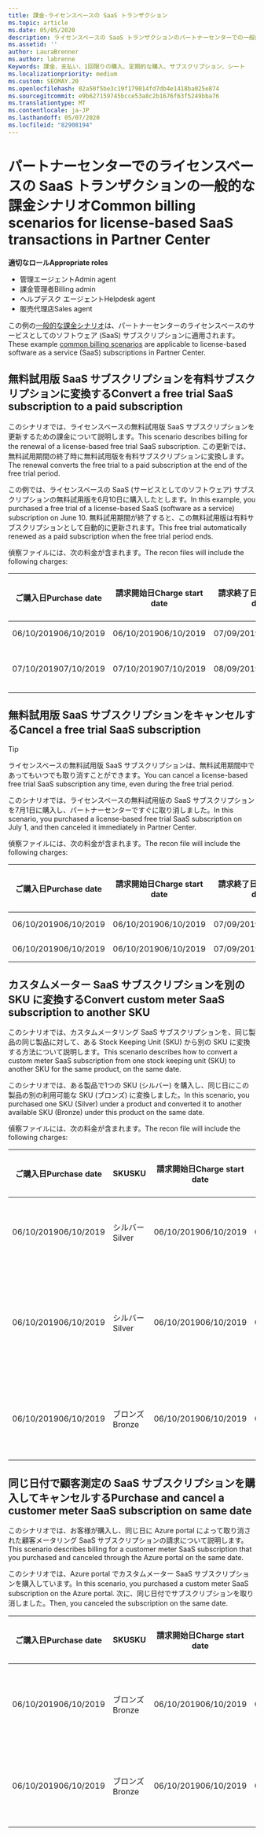 ```yaml
---
title: 課金-ライセンスベースの SaaS トランザクション
ms.topic: article
ms.date: 05/05/2020
description: ライセンスベースの SaaS トランザクションのパートナーセンターでの一般的な課金シナリオについて説明します。
ms.assetid: ''
author: LauraBrenner
ms.author: labrenne
Keywords: 課金、支払い、1回限りの購入、定期的な購入、サブスクリプション、シート
ms.localizationpriority: medium
ms.custom: SEOMAY.20
ms.openlocfilehash: 02a50f5be3c19f179014fd7db4e1418ba025e874
ms.sourcegitcommit: e9b627159745bcce53a8c2b1676f63f5249bba76
ms.translationtype: MT
ms.contentlocale: ja-JP
ms.lasthandoff: 05/07/2020
ms.locfileid: "82908194"
---
```

# <a name="common-billing-scenarios-for-license-based-saas-transactions-in-partner-center"></a><span data-ttu-id="0ef26-104">パートナーセンターでのライセンスベースの SaaS トランザクションの一般的な課金シナリオ</span><span class="sxs-lookup"><span data-stu-id="0ef26-104">Common billing scenarios for license-based SaaS transactions in Partner Center</span></span>

<span data-ttu-id="0ef26-105">**適切なロール**</span><span class="sxs-lookup"><span data-stu-id="0ef26-105">**Appropriate roles**</span></span>

- <span data-ttu-id="0ef26-106">管理エージェント</span><span class="sxs-lookup"><span data-stu-id="0ef26-106">Admin agent</span></span>
- <span data-ttu-id="0ef26-107">課金管理者</span><span class="sxs-lookup"><span data-stu-id="0ef26-107">Billing admin</span></span>
- <span data-ttu-id="0ef26-108">ヘルプデスク エージェント</span><span class="sxs-lookup"><span data-stu-id="0ef26-108">Helpdesk agent</span></span>
- <span data-ttu-id="0ef26-109">販売代理店</span><span class="sxs-lookup"><span data-stu-id="0ef26-109">Sales agent</span></span>


<span data-ttu-id="0ef26-110">この例の[一般的な課金シナリオ](common-billing-scenarios.md)は、パートナーセンターのライセンスベースのサービスとしてのソフトウェア (SaaS) サブスクリプションに適用されます。</span><span class="sxs-lookup"><span data-stu-id="0ef26-110">These example [common billing scenarios](common-billing-scenarios.md) are applicable to license-based software as a service (SaaS) subscriptions in Partner Center.</span></span>

## <a name="convert-a-free-trial-saas-subscription-to-a-paid-subscription"></a><span data-ttu-id="0ef26-111">無料試用版 SaaS サブスクリプションを有料サブスクリプションに変換する</span><span class="sxs-lookup"><span data-stu-id="0ef26-111">Convert a free trial SaaS subscription to a paid subscription</span></span>

<span data-ttu-id="0ef26-112">このシナリオでは、ライセンスベースの無料試用版 SaaS サブスクリプションを更新するための課金について説明します。</span><span class="sxs-lookup"><span data-stu-id="0ef26-112">This scenario describes billing for the renewal of a license-based free trial SaaS subscription.</span></span> <span data-ttu-id="0ef26-113">この更新では、無料試用期間の終了時に無料試用版を有料サブスクリプションに変換します。</span><span class="sxs-lookup"><span data-stu-id="0ef26-113">The renewal converts the free trial to a paid subscription at the end of the free trial period.</span></span>

<span data-ttu-id="0ef26-114">この例では、ライセンスベースの SaaS (サービスとしてのソフトウェア) サブスクリプションの無料試用版を6月10日に購入したとします。</span><span class="sxs-lookup"><span data-stu-id="0ef26-114">In this example, you purchased a free trial of a license-based SaaS (software as a service) subscription on June 10.</span></span> <span data-ttu-id="0ef26-115">無料試用期間が終了すると、この無料試用版は有料サブスクリプションとして自動的に更新されます。</span><span class="sxs-lookup"><span data-stu-id="0ef26-115">This free trial automatically renewed as a paid subscription when the free trial period ends.</span></span>

<span data-ttu-id="0ef26-116">偵察ファイルには、次の料金が含まれます。</span><span class="sxs-lookup"><span data-stu-id="0ef26-116">The recon files will include the following charges:</span></span>

| <span data-ttu-id="0ef26-117">ご購入日</span><span class="sxs-lookup"><span data-stu-id="0ef26-117">Purchase date</span></span> | <span data-ttu-id="0ef26-118">請求開始日</span><span class="sxs-lookup"><span data-stu-id="0ef26-118">Charge start date</span></span> | <span data-ttu-id="0ef26-119">請求終了日</span><span class="sxs-lookup"><span data-stu-id="0ef26-119">Charge end date</span></span> | <span data-ttu-id="0ef26-120">Unit price</span><span class="sxs-lookup"><span data-stu-id="0ef26-120">Unit price</span></span> | <span data-ttu-id="0ef26-121">ユニット数</span><span class="sxs-lookup"><span data-stu-id="0ef26-121">Unit quantity</span></span> | <span data-ttu-id="0ef26-122">合計金額</span><span class="sxs-lookup"><span data-stu-id="0ef26-122">Total amount</span></span> | <span data-ttu-id="0ef26-123">請求の種類</span><span class="sxs-lookup"><span data-stu-id="0ef26-123">Charge type</span></span> | <span data-ttu-id="0ef26-124">サブスクリプションの説明</span><span class="sxs-lookup"><span data-stu-id="0ef26-124">Subscription description</span></span> |
| ------------- | ----------------- | --------------- | ---------- | ------------- | ------------ | ----------- | ----------------- |
| <span data-ttu-id="0ef26-125">06/10/2019</span><span class="sxs-lookup"><span data-stu-id="0ef26-125">06/10/2019</span></span> | <span data-ttu-id="0ef26-126">06/10/2019</span><span class="sxs-lookup"><span data-stu-id="0ef26-126">06/10/2019</span></span> | <span data-ttu-id="0ef26-127">07/09/2019</span><span class="sxs-lookup"><span data-stu-id="0ef26-127">07/09/2019</span></span> | <span data-ttu-id="0ef26-128">0 ドル</span><span class="sxs-lookup"><span data-stu-id="0ef26-128">$0</span></span> | <span data-ttu-id="0ef26-129">1</span><span class="sxs-lookup"><span data-stu-id="0ef26-129">1</span></span> | <span data-ttu-id="0ef26-130">0 ドル</span><span class="sxs-lookup"><span data-stu-id="0ef26-130">$0</span></span> | <span data-ttu-id="0ef26-131">新規</span><span class="sxs-lookup"><span data-stu-id="0ef26-131">New</span></span> | <span data-ttu-id="0ef26-132">無料試用版</span><span class="sxs-lookup"><span data-stu-id="0ef26-132">Free trial</span></span> |
| <span data-ttu-id="0ef26-133">07/10/2019</span><span class="sxs-lookup"><span data-stu-id="0ef26-133">07/10/2019</span></span> | <span data-ttu-id="0ef26-134">07/10/2019</span><span class="sxs-lookup"><span data-stu-id="0ef26-134">07/10/2019</span></span> | <span data-ttu-id="0ef26-135">08/09/2019</span><span class="sxs-lookup"><span data-stu-id="0ef26-135">08/09/2019</span></span> | <span data-ttu-id="0ef26-136">2 ドル</span><span class="sxs-lookup"><span data-stu-id="0ef26-136">$2</span></span> | <span data-ttu-id="0ef26-137">1</span><span class="sxs-lookup"><span data-stu-id="0ef26-137">1</span></span> | <span data-ttu-id="0ef26-138">2 ドル</span><span class="sxs-lookup"><span data-stu-id="0ef26-138">$2</span></span> | <span data-ttu-id="0ef26-139">更新</span><span class="sxs-lookup"><span data-stu-id="0ef26-139">Renew</span></span> | <span data-ttu-id="0ef26-140">有料サブスクリプション</span><span class="sxs-lookup"><span data-stu-id="0ef26-140">Paid subscription</span></span> |

## <a name="cancel-a-free-trial-saas-subscription"></a><span data-ttu-id="0ef26-141">無料試用版 SaaS サブスクリプションをキャンセルする</span><span class="sxs-lookup"><span data-stu-id="0ef26-141">Cancel a free trial SaaS subscription</span></span>

> [!TIP]
> <span data-ttu-id="0ef26-142">ライセンスベースの無料試用版 SaaS サブスクリプションは、無料試用期間中であってもいつでも取り消すことができます。</span><span class="sxs-lookup"><span data-stu-id="0ef26-142">You can cancel a license-based free trial SaaS subscription any time, even during the free trial period.</span></span>

<span data-ttu-id="0ef26-143">このシナリオでは、ライセンスベースの無料試用版の SaaS サブスクリプションを7月1日に購入し、パートナーセンターですぐに取り消しました。</span><span class="sxs-lookup"><span data-stu-id="0ef26-143">In this scenario, you purchased a license-based free trial SaaS subscription on July 1, and then canceled it immediately in Partner Center.</span></span>

<span data-ttu-id="0ef26-144">偵察ファイルには、次の料金が含まれます。</span><span class="sxs-lookup"><span data-stu-id="0ef26-144">The recon file will include the following charges:</span></span>

| <span data-ttu-id="0ef26-145">ご購入日</span><span class="sxs-lookup"><span data-stu-id="0ef26-145">Purchase date</span></span> | <span data-ttu-id="0ef26-146">請求開始日</span><span class="sxs-lookup"><span data-stu-id="0ef26-146">Charge start date</span></span> | <span data-ttu-id="0ef26-147">請求終了日</span><span class="sxs-lookup"><span data-stu-id="0ef26-147">Charge end date</span></span> | <span data-ttu-id="0ef26-148">Unit price</span><span class="sxs-lookup"><span data-stu-id="0ef26-148">Unit price</span></span> | <span data-ttu-id="0ef26-149">ユニット数</span><span class="sxs-lookup"><span data-stu-id="0ef26-149">Unit quantity</span></span> | <span data-ttu-id="0ef26-150">合計金額</span><span class="sxs-lookup"><span data-stu-id="0ef26-150">Total amount</span></span> | <span data-ttu-id="0ef26-151">請求の種類</span><span class="sxs-lookup"><span data-stu-id="0ef26-151">Charge type</span></span> | <span data-ttu-id="0ef26-152">サブスクリプションの説明</span><span class="sxs-lookup"><span data-stu-id="0ef26-152">Subscription description</span></span> |
| ------------- | ----------------- | --------------- | ---------- | ------------- | ------------ | ----------- | ----------------- |
| <span data-ttu-id="0ef26-153">06/10/2019</span><span class="sxs-lookup"><span data-stu-id="0ef26-153">06/10/2019</span></span> | <span data-ttu-id="0ef26-154">06/10/2019</span><span class="sxs-lookup"><span data-stu-id="0ef26-154">06/10/2019</span></span> | <span data-ttu-id="0ef26-155">07/09/2019</span><span class="sxs-lookup"><span data-stu-id="0ef26-155">07/09/2019</span></span> | <span data-ttu-id="0ef26-156">0 ドル</span><span class="sxs-lookup"><span data-stu-id="0ef26-156">$0</span></span> | <span data-ttu-id="0ef26-157">11</span><span class="sxs-lookup"><span data-stu-id="0ef26-157">11</span></span> | <span data-ttu-id="0ef26-158">0 ドル</span><span class="sxs-lookup"><span data-stu-id="0ef26-158">$0</span></span> | <span data-ttu-id="0ef26-159">新規</span><span class="sxs-lookup"><span data-stu-id="0ef26-159">New</span></span> | <span data-ttu-id="0ef26-160">無料試用版</span><span class="sxs-lookup"><span data-stu-id="0ef26-160">Free trial</span></span> |
| <span data-ttu-id="0ef26-161">06/10/2019</span><span class="sxs-lookup"><span data-stu-id="0ef26-161">06/10/2019</span></span> | <span data-ttu-id="0ef26-162">06/10/2019</span><span class="sxs-lookup"><span data-stu-id="0ef26-162">06/10/2019</span></span> | <span data-ttu-id="0ef26-163">07/09/2019</span><span class="sxs-lookup"><span data-stu-id="0ef26-163">07/09/2019</span></span> | <span data-ttu-id="0ef26-164">0 ドル</span><span class="sxs-lookup"><span data-stu-id="0ef26-164">$0</span></span> | <span data-ttu-id="0ef26-165">11</span><span class="sxs-lookup"><span data-stu-id="0ef26-165">11</span></span> | <span data-ttu-id="0ef26-166">0 ドル</span><span class="sxs-lookup"><span data-stu-id="0ef26-166">$0</span></span> | <span data-ttu-id="0ef26-167">Cancel</span><span class="sxs-lookup"><span data-stu-id="0ef26-167">Cancel</span></span> | <span data-ttu-id="0ef26-168">無料試用版</span><span class="sxs-lookup"><span data-stu-id="0ef26-168">Free trial</span></span> |

## <a name="convert-custom-meter-saas-subscription-to-another-sku"></a><span data-ttu-id="0ef26-169">カスタムメーター SaaS サブスクリプションを別の SKU に変換する</span><span class="sxs-lookup"><span data-stu-id="0ef26-169">Convert custom meter SaaS subscription to another SKU</span></span>

<span data-ttu-id="0ef26-170">このシナリオでは、カスタムメータリング SaaS サブスクリプションを、同じ製品の同じ製品に対して、ある Stock Keeping Unit (SKU) から別の SKU に変換する方法について説明します。</span><span class="sxs-lookup"><span data-stu-id="0ef26-170">This scenario describes how to convert a custom meter SaaS subscription from one stock keeping unit (SKU) to another SKU for the same product, on the same date.</span></span>

<span data-ttu-id="0ef26-171">このシナリオでは、ある製品で1つの SKU (シルバー) を購入し、同じ日にこの製品の別の利用可能な SKU (ブロンズ) に変換しました。</span><span class="sxs-lookup"><span data-stu-id="0ef26-171">In this scenario, you purchased one SKU (Silver) under a product and converted it to another available SKU (Bronze) under this product on the same date.</span></span>

<span data-ttu-id="0ef26-172">偵察ファイルには、次の料金が含まれます。</span><span class="sxs-lookup"><span data-stu-id="0ef26-172">The recon file will include the following charges:</span></span>

| <span data-ttu-id="0ef26-173">ご購入日</span><span class="sxs-lookup"><span data-stu-id="0ef26-173">Purchase date</span></span> | <span data-ttu-id="0ef26-174">SKU</span><span class="sxs-lookup"><span data-stu-id="0ef26-174">SKU</span></span> | <span data-ttu-id="0ef26-175">請求開始日</span><span class="sxs-lookup"><span data-stu-id="0ef26-175">Charge start date</span></span> | <span data-ttu-id="0ef26-176">請求終了日</span><span class="sxs-lookup"><span data-stu-id="0ef26-176">Charge end date</span></span> | <span data-ttu-id="0ef26-177">Unit price</span><span class="sxs-lookup"><span data-stu-id="0ef26-177">Unit price</span></span> | <span data-ttu-id="0ef26-178">ユニット数</span><span class="sxs-lookup"><span data-stu-id="0ef26-178">Unit quantity</span></span> | <span data-ttu-id="0ef26-179">合計金額</span><span class="sxs-lookup"><span data-stu-id="0ef26-179">Total amount</span></span> | <span data-ttu-id="0ef26-180">請求の種類</span><span class="sxs-lookup"><span data-stu-id="0ef26-180">Charge type</span></span> | <span data-ttu-id="0ef26-181">サブスクリプションの説明</span><span class="sxs-lookup"><span data-stu-id="0ef26-181">Subscription description</span></span> |
| ------------- | ----------------- | ----------------- | --------------- | ---------- | ------------- | ------------ | ----------- | ----------------- |
| <span data-ttu-id="0ef26-182">06/10/2019</span><span class="sxs-lookup"><span data-stu-id="0ef26-182">06/10/2019</span></span> | <span data-ttu-id="0ef26-183">シルバー</span><span class="sxs-lookup"><span data-stu-id="0ef26-183">Silver</span></span> | <span data-ttu-id="0ef26-184">06/10/2019</span><span class="sxs-lookup"><span data-stu-id="0ef26-184">06/10/2019</span></span> | <span data-ttu-id="0ef26-185">06/10/2019</span><span class="sxs-lookup"><span data-stu-id="0ef26-185">06/10/2019</span></span> | <span data-ttu-id="0ef26-186">20 ドル</span><span class="sxs-lookup"><span data-stu-id="0ef26-186">$20</span></span> | <span data-ttu-id="0ef26-187">1</span><span class="sxs-lookup"><span data-stu-id="0ef26-187">1</span></span> | <span data-ttu-id="0ef26-188">20 ドル</span><span class="sxs-lookup"><span data-stu-id="0ef26-188">$20</span></span> | <span data-ttu-id="0ef26-189">新規</span><span class="sxs-lookup"><span data-stu-id="0ef26-189">New</span></span> | <span data-ttu-id="0ef26-190">カスタムメーター SaaS サブスクリプション</span><span class="sxs-lookup"><span data-stu-id="0ef26-190">Custom meter SaaS subscription</span></span> |
| <span data-ttu-id="0ef26-191">06/10/2019</span><span class="sxs-lookup"><span data-stu-id="0ef26-191">06/10/2019</span></span> | <span data-ttu-id="0ef26-192">シルバー</span><span class="sxs-lookup"><span data-stu-id="0ef26-192">Silver</span></span> | <span data-ttu-id="0ef26-193">06/10/2019</span><span class="sxs-lookup"><span data-stu-id="0ef26-193">06/10/2019</span></span> | <span data-ttu-id="0ef26-194">06/10/2019</span><span class="sxs-lookup"><span data-stu-id="0ef26-194">06/10/2019</span></span> | <span data-ttu-id="0ef26-195">20 ドル</span><span class="sxs-lookup"><span data-stu-id="0ef26-195">$20</span></span> | <span data-ttu-id="0ef26-196">1</span><span class="sxs-lookup"><span data-stu-id="0ef26-196">1</span></span> | <span data-ttu-id="0ef26-197">-$20</span><span class="sxs-lookup"><span data-stu-id="0ef26-197">-$20</span></span> | <span data-ttu-id="0ef26-198">Convert</span><span class="sxs-lookup"><span data-stu-id="0ef26-198">Convert</span></span> | <span data-ttu-id="0ef26-199">カスタムメーター SaaS サブスクリプションの日割り再請求</span><span class="sxs-lookup"><span data-stu-id="0ef26-199">Prorated rebill for custom meter SaaS subscription</span></span> |
| <span data-ttu-id="0ef26-200">06/10/2019</span><span class="sxs-lookup"><span data-stu-id="0ef26-200">06/10/2019</span></span> | <span data-ttu-id="0ef26-201">ブロンズ</span><span class="sxs-lookup"><span data-stu-id="0ef26-201">Bronze</span></span> | <span data-ttu-id="0ef26-202">06/10/2019</span><span class="sxs-lookup"><span data-stu-id="0ef26-202">06/10/2019</span></span> | <span data-ttu-id="0ef26-203">06/10/2019</span><span class="sxs-lookup"><span data-stu-id="0ef26-203">06/10/2019</span></span> | <span data-ttu-id="0ef26-204">$10</span><span class="sxs-lookup"><span data-stu-id="0ef26-204">$10</span></span> | <span data-ttu-id="0ef26-205">1</span><span class="sxs-lookup"><span data-stu-id="0ef26-205">1</span></span> | <span data-ttu-id="0ef26-206">$10</span><span class="sxs-lookup"><span data-stu-id="0ef26-206">$10</span></span> | <span data-ttu-id="0ef26-207">Convert</span><span class="sxs-lookup"><span data-stu-id="0ef26-207">Convert</span></span> | <span data-ttu-id="0ef26-208">カスタムメーター SaaS サブスクリプション</span><span class="sxs-lookup"><span data-stu-id="0ef26-208">Custom meter SaaS subscription</span></span> |

## <a name="purchase-and-cancel-a-customer-meter-saas-subscription-on-same-date"></a><span data-ttu-id="0ef26-209">同じ日付で顧客測定の SaaS サブスクリプションを購入してキャンセルする</span><span class="sxs-lookup"><span data-stu-id="0ef26-209">Purchase and cancel a customer meter SaaS subscription on same date</span></span>

<span data-ttu-id="0ef26-210">このシナリオでは、お客様が購入し、同じ日に Azure portal によって取り消された顧客メータリング SaaS サブスクリプションの請求について説明します。</span><span class="sxs-lookup"><span data-stu-id="0ef26-210">This scenario describes billing for a customer meter SaaS subscription that you purchased and canceled through the Azure portal on the same date.</span></span>

<span data-ttu-id="0ef26-211">このシナリオでは、Azure portal でカスタムメーター SaaS サブスクリプションを購入しています。</span><span class="sxs-lookup"><span data-stu-id="0ef26-211">In this scenario, you purchased a custom meter SaaS subscription on the Azure portal.</span></span> <span data-ttu-id="0ef26-212">次に、同じ日付でサブスクリプションを取り消しました。</span><span class="sxs-lookup"><span data-stu-id="0ef26-212">Then, you canceled the subscription on the same date.</span></span>

| <span data-ttu-id="0ef26-213">ご購入日</span><span class="sxs-lookup"><span data-stu-id="0ef26-213">Purchase date</span></span> | <span data-ttu-id="0ef26-214">SKU</span><span class="sxs-lookup"><span data-stu-id="0ef26-214">SKU</span></span> | <span data-ttu-id="0ef26-215">請求開始日</span><span class="sxs-lookup"><span data-stu-id="0ef26-215">Charge start date</span></span> | <span data-ttu-id="0ef26-216">請求終了日</span><span class="sxs-lookup"><span data-stu-id="0ef26-216">Charge end date</span></span> | <span data-ttu-id="0ef26-217">Unit price</span><span class="sxs-lookup"><span data-stu-id="0ef26-217">Unit price</span></span> | <span data-ttu-id="0ef26-218">ユニット数</span><span class="sxs-lookup"><span data-stu-id="0ef26-218">Unit quantity</span></span> | <span data-ttu-id="0ef26-219">合計金額</span><span class="sxs-lookup"><span data-stu-id="0ef26-219">Total amount</span></span> | <span data-ttu-id="0ef26-220">請求の種類</span><span class="sxs-lookup"><span data-stu-id="0ef26-220">Charge type</span></span> | <span data-ttu-id="0ef26-221">サブスクリプションの説明</span><span class="sxs-lookup"><span data-stu-id="0ef26-221">Subscription description</span></span> |
| ------------- | ------------- |----------------- | --------------- | ---------- | ------------- | ------------ | ----------- | ----------------- |
| <span data-ttu-id="0ef26-222">06/10/2019</span><span class="sxs-lookup"><span data-stu-id="0ef26-222">06/10/2019</span></span> | <span data-ttu-id="0ef26-223">ブロンズ</span><span class="sxs-lookup"><span data-stu-id="0ef26-223">Bronze</span></span> | <span data-ttu-id="0ef26-224">06/10/2019</span><span class="sxs-lookup"><span data-stu-id="0ef26-224">06/10/2019</span></span> | <span data-ttu-id="0ef26-225">06/10/2019</span><span class="sxs-lookup"><span data-stu-id="0ef26-225">06/10/2019</span></span> | <span data-ttu-id="0ef26-226">$10</span><span class="sxs-lookup"><span data-stu-id="0ef26-226">$10</span></span> | <span data-ttu-id="0ef26-227">1</span><span class="sxs-lookup"><span data-stu-id="0ef26-227">1</span></span> | <span data-ttu-id="0ef26-228">$10</span><span class="sxs-lookup"><span data-stu-id="0ef26-228">$10</span></span> | <span data-ttu-id="0ef26-229">新規</span><span class="sxs-lookup"><span data-stu-id="0ef26-229">New</span></span> | <span data-ttu-id="0ef26-230">カスタムメーター SaaS サブスクリプション</span><span class="sxs-lookup"><span data-stu-id="0ef26-230">Custom meter SaaS subscription</span></span> |
| <span data-ttu-id="0ef26-231">06/10/2019</span><span class="sxs-lookup"><span data-stu-id="0ef26-231">06/10/2019</span></span> | <span data-ttu-id="0ef26-232">ブロンズ</span><span class="sxs-lookup"><span data-stu-id="0ef26-232">Bronze</span></span> | <span data-ttu-id="0ef26-233">06/10/2019</span><span class="sxs-lookup"><span data-stu-id="0ef26-233">06/10/2019</span></span> | <span data-ttu-id="0ef26-234">06/10/2019</span><span class="sxs-lookup"><span data-stu-id="0ef26-234">06/10/2019</span></span> | <span data-ttu-id="0ef26-235">$10</span><span class="sxs-lookup"><span data-stu-id="0ef26-235">$10</span></span> | <span data-ttu-id="0ef26-236">1</span><span class="sxs-lookup"><span data-stu-id="0ef26-236">1</span></span> | <span data-ttu-id="0ef26-237">-$10</span><span class="sxs-lookup"><span data-stu-id="0ef26-237">-$10</span></span> | <span data-ttu-id="0ef26-238">CancelImmediate</span><span class="sxs-lookup"><span data-stu-id="0ef26-238">CancelImmediate</span></span> | <span data-ttu-id="0ef26-239">カスタムメーター SaaS サブスクリプション</span><span class="sxs-lookup"><span data-stu-id="0ef26-239">Custom meter SaaS subscription</span></span> |
